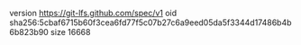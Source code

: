 version https://git-lfs.github.com/spec/v1
oid sha256:5cbaf6715b60f3cea6fd77f5c07b27c6a9eed05da5f3344d17486b4b6b823b90
size 16668
